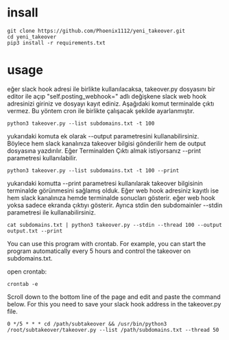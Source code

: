 # insall

```
git clone https://github.com/Phoenix1112/yeni_takeover.git
cd yeni_takeover
pip3 install -r requirements.txt
```

# usage

eğer slack hook adresi ile birlikte kullanılacaksa, takeover.py dosyasını bir editor ile açıp "self.posting_webhook=" adlı değişkene
slack web hook adresinizi giriniz ve dosyayı kayıt ediniz. Aşağıdaki komut terminalde çıktı vermez. Bu yöntem cron ile birlikte çalışacak şekilde ayarlanmıştır.

```
python3 takeover.py --list subdomains.txt -t 100
```

yukarıdaki komuta ek olarak --output parametresini kullanabilirsiniz. Böylece hem slack kanalınıza takeover bilgisi gönderilir hem de output dosyasına
yazdırılır. Eğer Terminalden Çıktı almak istiyorsanız --print parametresi kullanılabilir.

```
python3 takeover.py --list subdomains.txt -t 100 --print
```

yukarıdaki komutta --print parametresi kullanılarak takeover bilgisinin terminalde görünmesini sağlamış olduk. Eğer web hook adresiniz kayıtlı ise hem 
slack kanalınıza hemde terminalde sonucları gösterir. eğer web hook yoksa sadece ekranda çıktıyı gösterir. Ayrıca stdin den subdomainler --stdin parametresi
ile kullanabilirsiniz.

```
cat subdomains.txt | python3 takeover.py --stdin --thread 100 --output output.txt --print
```


You can use this program with crontab. For example, you can start the program automatically every 5 hours and control the takeover on subdomains.txt.

open crontab:

```
crontab -e
```
Scroll down to the bottom line of the page and edit and paste the command below. For this you need to save your slack hook address in the takeover.py file.

```
0 */5 * * * cd /path/subtakeover && /usr/bin/python3 /root/subtakeover/takeover.py --list /path/subdomains.txt --thread 50
```
